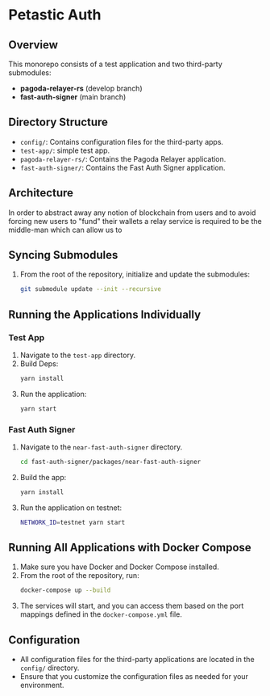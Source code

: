 # Petastic Auth

## Overview

This monorepo consists of a test application and two third-party submodules:

- **pagoda-relayer-rs** (develop branch)
- **fast-auth-signer** (main branch)

## Directory Structure

- `config/`: Contains configuration files for the third-party apps.
- `test-app/`: simple test app.
- `pagoda-relayer-rs/`: Contains the Pagoda Relayer application.
- `fast-auth-signer/`: Contains the Fast Auth Signer application.

## Architecture

In order to abstract away any notion of blockchain from users and to avoid forcing new users to "fund" their wallets
a relay service is required to be the middle-man which can allow us to

## Syncing Submodules

1. From the root of the repository, initialize and update the submodules:

   ```bash
   git submodule update --init --recursive

## Running the Applications Individually

### Test App

1. Navigate to the `test-app` directory.
2. Build Deps:
   ```bash
   yarn install
   ```
3. Run the application:
   ```bash
   yarn start
   ```

### Fast Auth Signer

1. Navigate to the `near-fast-auth-signer` directory.
   ```bash
   cd fast-auth-signer/packages/near-fast-auth-signer
   ```
2. Build the app:
   ```bash
   yarn install
   ```
3. Run the application on testnet:
   ```bash
   NETWORK_ID=testnet yarn start
   ```

## Running All Applications with Docker Compose

1. Make sure you have Docker and Docker Compose installed.
2. From the root of the repository, run:
   ```bash
   docker-compose up --build
   ```
3. The services will start, and you can access them based on the port mappings defined in the `docker-compose.yml` file.

## Configuration

- All configuration files for the third-party applications are located in the `config/` directory.
- Ensure that you customize the configuration files as needed for your environment.
